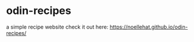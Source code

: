 # odin-recipes
a simple recipe website
check it out here: https://noellehat.github.io/odin-recipes/
